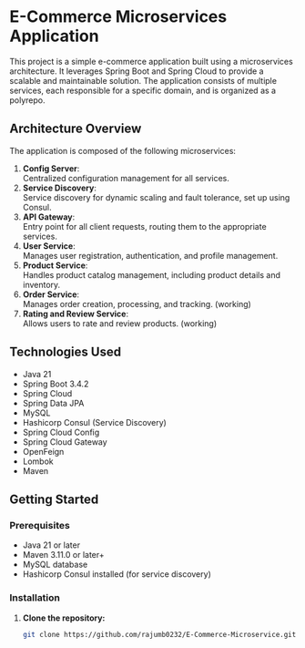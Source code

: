 # E-Commerce Microservices Application

This project is a simple e-commerce application built using a microservices architecture. It leverages Spring Boot and Spring Cloud to provide a scalable and maintainable solution. The application consists of multiple services, each responsible for a specific domain, and is organized as a polyrepo.

## Architecture Overview

The application is composed of the following microservices:

1. **Config Server**: 
   <br>Centralized configuration management for all services.
2. **Service Discovery**:
   <br>Service discovery for dynamic scaling and fault tolerance, set up using Consul.
3. **API Gateway**:
   <br>Entry point for all client requests, routing them to the appropriate services.
4. **User Service**:
   <br>Manages user registration, authentication, and profile management.
5. **Product Service**:
   <br>Handles product catalog management, including product details and inventory.
6. **Order Service**:
   <br>Manages order creation, processing, and tracking. (working)
7. **Rating and Review Service**:
   <br>Allows users to rate and review products. (working)

## Technologies Used

- Java 21
- Spring Boot 3.4.2
- Spring Cloud
- Spring Data JPA
- MySQL
- Hashicorp Consul (Service Discovery)
- Spring Cloud Config
- Spring Cloud Gateway
- OpenFeign
- Lombok
- Maven

## Getting Started

### Prerequisites

- Java 21 or later
- Maven 3.11.0 or later+
- MySQL database
- Hashicorp Consul installed (for service discovery)

### Installation

1. **Clone the repository:**

   ```bash
   git clone https://github.com/rajumb0232/E-Commerce-Microservice.git
